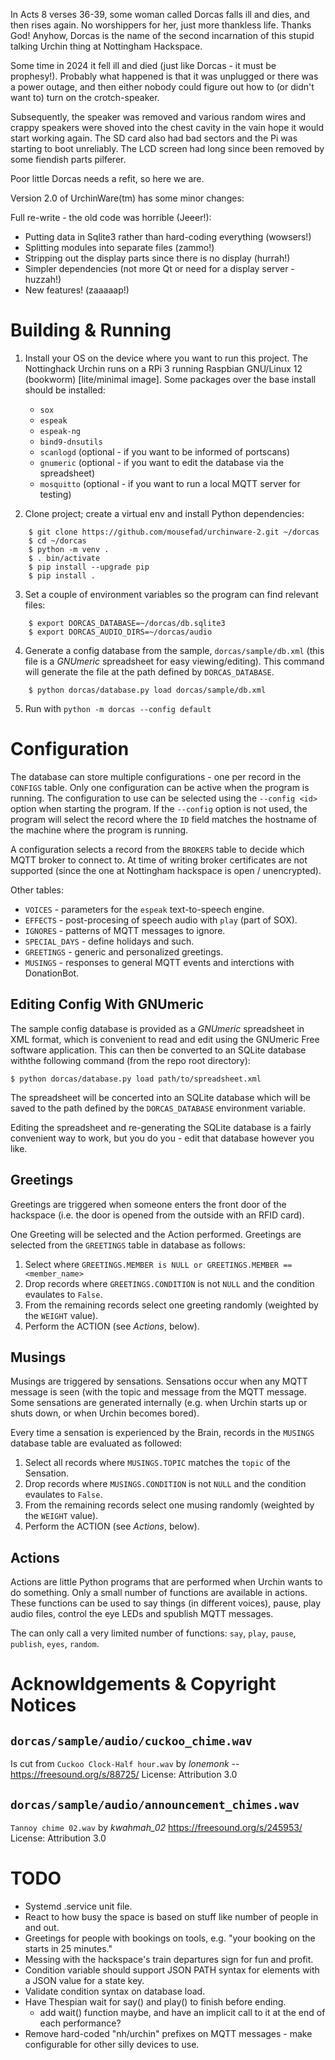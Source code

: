 
In Acts 8 verses 36-39, some woman called Dorcas falls ill and dies, and then rises again.
No worshippers for her, just more thankless life. Thanks God! Anyhow, Dorcas is the name
of the second incarnation of this stupid talking Urchin thing at Nottingham Hackspace.

Some time in 2024 it fell ill and died (just like Dorcas - it must be prophesy!). Probably
what happened is that it was unplugged or there was a power outage, and then either nobody
could figure out how to (or didn't want to) turn on the crotch-speaker.

Subsequently, the speaker was removed and various random wires and crappy speakers were
shoved into the chest cavity in the vain hope it would start working again. The SD card
also had bad sectors and the Pi was starting to boot unreliably. The LCD screen had long
since been removed by some fiendish parts pilferer.

Poor little Dorcas needs a refit, so here we are.

Version 2.0 of UrchinWare(tm) has some minor changes:

Full re-write - the old code was horrible (Jeeer!):

* Putting data in Sqlite3 rather than hard-coding everything (wowsers!)
* Splitting modules into separate files (zammo!)
* Stripping out the display parts since there is no display (hurrah!)
* Simpler dependencies (not more Qt or need for a display server - huzzah!)
* New features! (zaaaaap!)


Building & Running
==================

1.  Install your OS on the device where you want to run this project. The Nottinghack Urchin
    runs on a RPi 3 running Raspbian GNU/Linux 12 (bookworm) [lite/minimal image]. Some
    packages over the base install should be installed:
    - `sox`
    - `espeak`
    - `espeak-ng`
    - `bind9-dnsutils`
    - `scanlogd` (optional - if you want to be informed of portscans)
    - `gnumeric` (optional - if you want to edit the database via the spreadsheet)
    - `mosquitto` (optional - if you want to run a local MQTT server for testing)

2.  Clone project; create a virtual env and install Python dependencies:
```
    $ git clone https://github.com/mousefad/urchinware-2.git ~/dorcas
    $ cd ~/dorcas
    $ python -m venv .
    $ . bin/activate
    $ pip install --upgrade pip
    $ pip install .
```

3.  Set a couple of environment variables so the program can find relevant files:

```
    $ export DORCAS_DATABASE=~/dorcas/db.sqlite3
    $ export DORCAS_AUDIO_DIRS=~/dorcas/audio
```

4.  Generate a config database from the sample, `dorcas/sample/db.xml` (this file is a
    *GNUmeric* spreadsheet for easy viewing/editing). This command will generate the file
    at the path defined by `DORCAS_DATABASE`.
```
    $ python dorcas/database.py load dorcas/sample/db.xml 
```

5.  Run with `python -m dorcas --config default`


Configuration
=============

The database can store multiple configurations - one per record in the `CONFIGS` table. Only
one configuration can be active when the program is running. The configuration to use can be
selected using the `--config <id>` option when starting the program. If the `--config` option
is not used, the program will select the record where the `ID` field matches the hostname of
the machine where the program is running.

A configuration selects a record from the `BROKERS` table to decide which MQTT broker to
connect to. At time of writing broker certificates are not supported (since the one at 
Nottingham hackspace is open / unencrypted).

Other tables:

* `VOICES` - parameters for the `espeak` text-to-speech engine.
* `EFFECTS` - post-procesing of speech audio with `play` (part of SOX).
* `IGNORES` - patterns of MQTT messages to ignore.
* `SPECIAL_DAYS` - define holidays and such.
* `GREETINGS` - generic and personalized greetings.
* `MUSINGS` - responses to general MQTT events and interctions with DonationBot.

Editing Config With GNUmeric
----------------------------

The sample config database is provided as a *GNUmeric* spreadsheet in XML format, which is
convenient to read and edit using the GNUmeric Free software application. This can then be
converted to an SQLite database withthe following command (from the repo root directory):

```
$ python dorcas/database.py load path/to/spreadsheet.xml
```

The spreadsheet will be concerted into an SQLite database which will be saved to the path 
defined by the `DORCAS_DATABASE` environment variable.

Editing the spreadsheet and re-generating the SQLite database is a fairly convenient way to
work, but you do you - edit that database however you like.

Greetings
---------

Greetings are triggered when someone enters the front door of the hackspace (i.e. the door is
opened from the outside with an RFID card).

One Greeting will be selected and the Action performed. Greetings are selected from the 
`GREETINGS` table in database as follows:

1. Select where `GREETINGS.MEMBER is NULL or GREETINGS.MEMBER == <member_name>`
2. Drop records where `GREETINGS.CONDITION` is not `NULL` and the condition evaulates to `False`.
3. From the remaining records select one greeting randomly (weighted by the `WEIGHT` value).
4. Perform the ACTION (see *Actions*, below).

Musings
-------

Musings are triggered by sensations. Sensations occur when any MQTT message is seen (with the
topic and message from the MQTT message.  Some sensations are generated internally (e.g. when
Urchin starts up or shuts down, or when Urchin becomes bored). 

Every time a sensation is experienced by the Brain, records in the `MUSINGS` database table are
evaluated as followed:

1. Select all records where `MUSINGS.TOPIC` matches the `topic` of the Sensation.
2. Drop records where `MUSINGS.CONDITION` is not `NULL` and the condition evaulates to `False`.
3. From the remaining records select one musing randomly (weighted by the `WEIGHT` value).
4. Perform the ACTION (see *Actions*, below).

Actions
-------

Actions are little Python programs that are performed when Urchin wants to do something.  Only a 
small number of functions are available in actions. These functions can be used to say things
(in different voices), pause, play audio files, control the eye LEDs and spublish MQTT messages.

The can only call a very limited number of functions: `say`, `play`, `pause`, `publish`, `eyes`, 
`random`.


Acknowldgements & Copyright Notices
===================================

`dorcas/sample/audio/cuckoo_chime.wav`
--------------------------------------

Is cut from `Cuckoo Clock-Half hour.wav` by *lonemonk* --
https://freesound.org/s/88725/
License: Attribution 3.0

`dorcas/sample/audio/announcement_chimes.wav` 
---------------------------------------------

`Tannoy chime 02.wav` by *kwahmah_02* 
https://freesound.org/s/245953/
License: Attribution 3.0


TODO
====

* Systemd .service unit file.
* React to how busy the space is based on stuff like number of people in and out.
* Greetings for people with bookings on tools, e.g. "your booking on the <thing>
  starts in 25 minutes."
* Messing with the hackspace's train departures sign for fun and profit.
* Condition variable should support JSON PATH syntax for elements with a JSON value for a
  state key.
* Validate condition syntax on database load.
* Have Thespian wait for say() and play() to finish before ending.
  - add wait() function maybe, and have an implicit call to it at the end of each 
    performance?
* Remove hard-coded "nh/urchin" prefixes on MQTT messages - make configurable for
  other silly devices to use.




